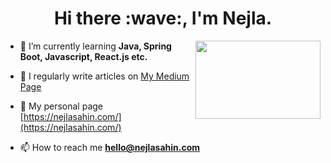 <h1 align="center">Hi there :wave:, I'm Nejla. </h1>

<img src="https://media.giphy.com/media/xuXzcHMkuwvf2/source.gif" align="right" width="200" height="125">

- 🌱 I’m currently learning **Java, Spring Boot, Javascript, React.js etc.**

- 📝 I regularly write articles on [My Medium Page](https://nejlasahin.medium.com/) 

- 📝 My personal page [https://nejlasahin.com/](https://nejlasahin.com/)

- 📫 How to reach me **hello@nejlasahin.com**





